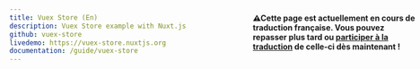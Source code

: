 ```yaml
---
title: Vuex Store (En)
description: Vuex Store example with Nuxt.js
github: vuex-store
livedemo: https://vuex-store.nuxtjs.org
documentation: /guide/vuex-store
---
```


<p style="width: 294px;position: fixed; top : 64px; right: 4px;" class="Alert Alert--orange"><strong>⚠Cette page est actuellement en cours de traduction française. Vous pouvez repasser plus tard ou <a href="https://github.com/vuejs-fr/nuxt" target="_blank">participer à la traduction</a> de celle-ci dès maintenant !</strong></p>
